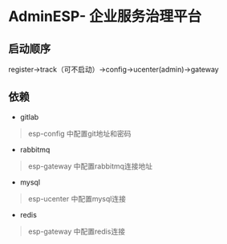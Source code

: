 # AdminESP- 企业服务治理平台

## 启动顺序

 register->track（可不启动）->config->ucenter(admin)->gateway


## 依赖

- gitlab

> esp-config 中配置git地址和密码

- rabbitmq

> esp-gateway 中配置rabbitmq连接地址

- mysql

> esp-ucenter 中配置mysql连接

- redis

> esp-gateway 中配置redis连接







